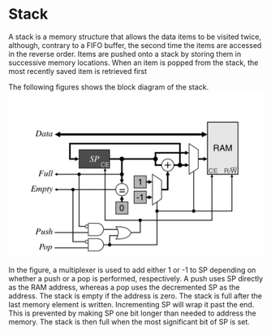 
# Stack

A stack is a memory structure that allows the data items to be visited twice, although, contrary to a FIFO buffer, the second
time the items are accessed in the reverse order. Items are pushed onto a stack by storing them in successive memory locations.
When an item is popped from the stack, the most recently saved item is retrieved first


The following figures shows the block diagram of the stack.
![](Stack_Block_Diagram.png)

In the figure, a multiplexer is used to add either 1 or -1 to SP depending on whether
a push or a pop is performed, respectively. A push uses SP directly as the RAM address, whereas a pop uses the decremented
SP as the address. The stack is empty if the address is zero. The stack is full after the last memory element is written.
Incrementing SP will wrap it past the end. This is prevented by making SP one bit longer than needed to address the memory.
The stack is then full when the most significant bit of SP is set.
